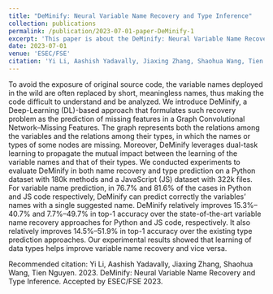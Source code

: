 ```yaml
---
title: "DeMinify: Neural Variable Name Recovery and Type Inference"
collection: publications
permalink: /publication/2023-07-01-paper-DeMinify-1
excerpt: 'This paper is about the DeMinify: Neural Variable Name Recovery and Type Inference.'
date: 2023-07-01
venue: 'ESEC/FSE'
citation: 'Yi Li, Aashish Yadavally, Jiaxing Zhang, Shaohua Wang, Tien Nguyen. 2023. DeMinify: Neural Variable Name Recovery and Type Inference. Accepted by ESEC/FSE 2023.'
---
```

To avoid the exposure of original source code, the variable names deployed in the wild are often replaced by short, 
meaningless names, thus making the code difficult to understand and be analyzed. We introduce DeMinify, a Deep-Learning 
(DL)-based approach that formulates such recovery problem as the prediction of missing features in a Graph 
Convolutional Network–Missing Features. The graph represents both the relations among the variables and the relations 
among their types, in which the names or types of some nodes are missing. Moreover, DeMinify leverages dual-task 
learning to propagate the mutual impact between the learning of the variable names and that of their types. We 
conducted experiments to evaluate DeMinify in both name recovery and type prediction on a Python dataset with 180k methods 
and a JavaScript (JS) dataset with 322k files. For variable name prediction, in 76.7% and 81.6% of the cases in Python 
and JS code respectively, DeMinify can predict correctly the variables’ names with a single suggested name. DeMinify 
relatively improves 15.3%–40.7% and 7.7%–49.7% in top-1 accuracy over the state-of-the-art variable name recovery 
approaches for Python and JS code, respectively. It also relatively improves 14.5%–51.9% in top-1 accuracy over the 
existing type prediction approaches. Our experimental results showed that learning of data types helps improve variable 
name recovery and vice versa.

Recommended citation: Yi Li, Aashish Yadavally, Jiaxing Zhang, Shaohua Wang, Tien Nguyen. 2023. DeMinify: Neural Variable Name Recovery and Type Inference. Accepted by ESEC/FSE 2023.